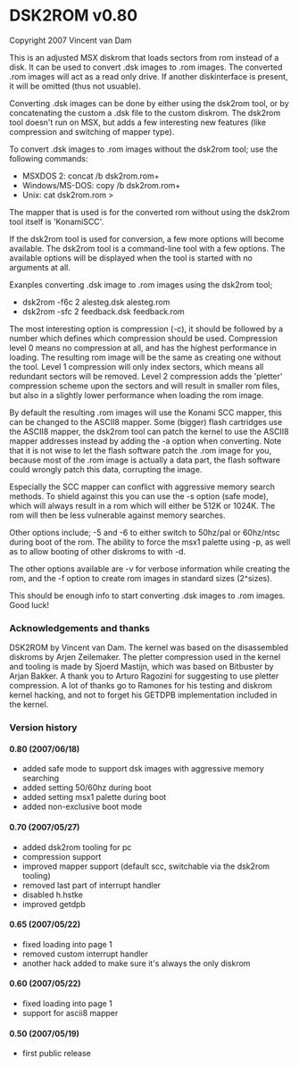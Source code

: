 # DSK2ROM v0.80
Copyright 2007 Vincent van Dam

This is an adjusted MSX diskrom that loads sectors from rom instead of a disk.
It can be used to convert .dsk images to .rom images. The converted .rom images
will act as a read only drive. If another diskinterface is present, it will be
omitted (thus not usuable).

Converting .dsk images can be done by either using the dsk2rom tool, or by
concatenating the custom a .dsk file to the custom diskrom. The dsk2rom tool
doesn't run on MSX, but adds a few interesting new features (like compression
and switching of mapper type).

To convert .dsk images to .rom images without the dsk2rom tool; use the
following commands:

 * MSXDOS 2:         concat /b dsk2rom.rom+<dskfile> <romfile>  
 * Windows/MS-DOS:   copy /b dsk2rom.rom+<dskfile> <romfile>  
 * Unix:             cat dsk2rom.rom <dskfile> > <romfile>

The mapper that is used is for the converted rom without using the dsk2rom tool
itself is 'KonamiSCC'.

If the dsk2rom tool is used for conversion, a few more options will become
available. The dsk2rom tool is a command-line tool with a few options. The
available options will be displayed when the tool is started with no arguments
at all.

Exanples converting .dsk image to .rom images using the dsk2rom tool;

 * dsk2rom -f6c 2 alesteg.dsk alesteg.rom
 * dsk2rom -sfc 2 feedback.dsk feedback.rom

The most interesting option is compression (-c), it should be followed by a
number which defines which compression should be used. Compression level 0
means no compression at all, and has the highest performance in loading. The
resulting rom image will be the same as creating one without the tool. Level 1
compression will only index sectors, which means all redundant sectors will be
removed. Level 2 compression adds the 'pletter' compression scheme upon the
sectors and will result in smaller rom files, but also in a slightly lower
performance when loading the rom image.

By default the resulting .rom images will use the Konami SCC mapper, this can
be changed to the ASCII8 mapper. Some (bigger) flash cartridges use the ASCII8
mapper, the dsk2rom tool can patch the kernel to use the ASCII8 mapper addresses
instead by adding the -a option when converting. Note that it is not wise to
let the flash software patch the .rom image for you, because most of the .rom
image is actually a data part, the flash software could wrongly patch this
data, corrupting the image.

Especially the SCC mapper can conflict with aggressive memory search methods.
To shield against this you can use the -s option (safe mode), which will
always result in a rom which will either be 512K or 1024K. The rom will then
be less vulnerable against memory searches.

Other options include; -5 and -6 to either switch to 50hz/pal or 60hz/ntsc
during boot of the rom. The ability to force the msx1 palette using -p, as well
as to allow booting of other diskroms to with -d.

The other options available are -v for verbose information while creating the
rom, and the -f option to create rom images in standard sizes (2^sizes).

This should be enough info to start converting .dsk images to .rom images.
Good luck!

### Acknowledgements and thanks

DSK2ROM by Vincent van Dam. The kernel was based on the disassembled diskroms
by Arjen Zeilemaker. The pletter compression used in the kernel and tooling is
made by Sjoerd Mastijn, which was based on Bitbuster by Arjan Bakker. A thank
you to Arturo Ragozini for suggesting to use pletter compression. A lot of
thanks go to Ramones for his testing and diskrom kernel hacking, and not to
forget his GETDPB implementation included in the kernel.

### Version history

#### 0.80 (2007/06/18)
* added safe mode to support dsk images with aggressive memory searching
* added setting 50/60hz during boot
* added setting msx1 palette during boot
* added non-exclusive boot mode

#### 0.70 (2007/05/27)
* added dsk2rom tooling for pc
* compression support
* improved mapper support (default scc, switchable via the dsk2rom tooling)
* removed last part of interrupt handler
* disabled h.hstke
* improved getdpb

#### 0.65 (2007/05/22)
* fixed loading into page 1
* removed custom interrupt handler
* another hack added to make sure it's always the only diskrom

#### 0.60 (2007/05/22)
* fixed loading into page 1
* support for ascii8 mapper

#### 0.50 (2007/05/19)
* first public release
